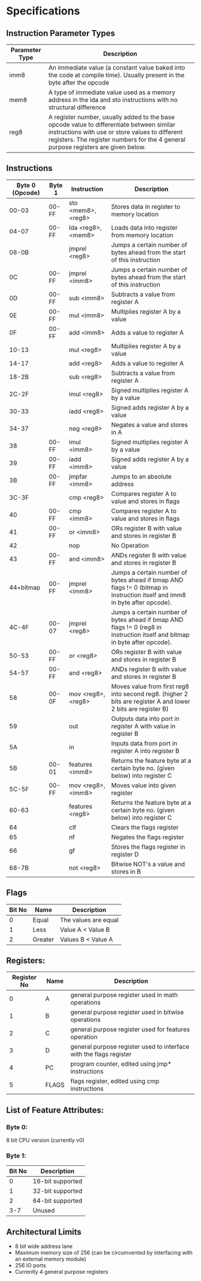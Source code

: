 # Specifications

## Instruction Parameter Types
| Parameter Type| Description |
|-----------------------|--------|
| imm8 | An immediate value (a constant value baked into the code at compile time). Usually present in the byte after the opcode|
| mem8 | A type of immediate value used as a memory address in the lda and sto instructions with no structural difference | 
| reg8 | A register number, usually added to the base opcode value to differentiate between similar instructions with use or store values to different registers. The register numbers for the 4 general purpose registers are given below.|

## Instructions
| Byte 0 (Opcode) | Byte 1 | Instruction | Description |
|-----------------------|--------|--------|-------------|
|00-03|00-FF| sto &lt;mem8&gt;, &lt;reg8&gt; | Stores data in register to memory location |
|04-07|00-FF| lda &lt;reg8&gt;, &lt;mem8&gt; | Loads data into register from memory location |
|08-0B|| jmprel &lt;reg8&gt; | Jumps a certain number of bytes ahead from the start of this instruction |
|0C|00-FF| jmprel &lt;imm8&gt; | Jumps a certain number of bytes ahead from the start of this instruction |
|0D|00-FF| sub &lt;imm8&gt; | Subtracts a value from register A |
|0E|00-FF| mul &lt;imm8&gt; | Multiplies register A by a value |
|0F|00-FF| add &lt;imm8&gt; | Adds a value to register A |
|10-13|| mul &lt;reg8&gt; | Multiplies register A by a value |
|14-17|| add &lt;reg8&gt; | Adds a value to register A | 
|18-2B|| sub &lt;reg8&gt; | Subtracts a value from register A |
|2C-2F|| imul &lt;reg8&gt; | Signed multiplies register A by a value |
|30-33|| iadd &lt;reg8&gt; | Signed adds register A by a value |
|34-37|| neg &lt;reg8&gt; | Negates a value and stores in A |
|38|00-FF| imul &lt;imm8&gt; | Signed multiplies register A by a value |
|39|00-FF| iadd &lt;imm8&gt; | Signed adds register A by a value |
|3B|00-FF| jmpfar &lt;imm8&gt; | Jumps to an absolute address |
|3C-3F|| cmp &lt;reg8&gt; | Compares register A to value and stores in flags |
|40|00-FF| cmp &lt;imm8&gt; | Compares register A to value and stores in flags |
|41|00-FF| or &lt;imm8&gt; | ORs register B with value and stores in register B |
|42|| nop | No Operation |
|43|00-FF| and &lt;imm8&gt; | ANDs register B with value and stores in register B |
|44+bitmap|00-FF| jmprel &lt;imm8&gt; | Jumps a certain number of bytes ahead if bmap AND flags != 0 (bitmap in instruction itself and imm8 in byte after opcode). |
|4C-4F|00-07| jmprel &lt;reg8&gt; | Jumps a certain number of bytes ahead if bmap AND flags != 0  (reg8 in instruction itself and bitmap in byte after opcode).  |
|50-53|00-FF| or &lt;reg8&gt; | ORs register B with value and stores in register B |
|54-57|00-FF| and &lt;reg8&gt; | ANDs register B with value and stores in register B |
|58|00-0F| mov &lt;reg8&gt;, &lt;reg8&gt; | Moves value from first reg8 into second reg8. (higher 2 bits are register A and lower 2 bits are register B) |
|59|| out | Outputs data into port in register A with value in register B |
|5A|| in | Inputs data from port in register A into register B |
|5B|00-01| features &lt;imm8&gt; | Returns the feature byte at a certain byte no. (given below) into register C |
|5C-5F|00-FF| mov &lt;reg8&gt;, &lt;imm8&gt; | Moves value into given register |
|60-63|| features &lt;reg8&gt; | Returns the feature byte at a certain byte no. (given below) into register C |
|64|| clf | Clears the flags register |
|65|| nf | Negates the flags register |
|66|| gf | Stores the flags register in register D |
|68-7B|| not &lt;reg8&gt; | Bitwise NOT's a value and stores in B |

## Flags
| Bit No | Name | Description |
|---|---|---|
| 0 | Equal | The values are equal | 
| 1 | Less | Value A &lt; Value B |
| 2 | Greater | Values B &lt; Value A |

## Registers:
| Register No | Name | Description |
|---|---|--|
|0| A | general purpose register used in math operations |
|1| B | general purpose register used in bitwise operations |
|2| C | general purpose register used for features operation |
|3| D | general purpose register used to interface with the flags register |
|4| PC | program counter, edited using jmp* instructions |
|5| FLAGS | flags register, edited using cmp instructions |

## List of Feature Attributes:
### Byte 0:
8 bit CPU version (currently v0)


### Byte 1:
| Bit No | Description |
|---|---|
| 0 | 16-bit supported | 
| 1 | 32-bit supported | 
| 2 | 64-bit supported | 
| 3-7 | Unused |

## Architectural Limits
- 8 bit wide address lane
- Maximum memory size of 256 (can be circumvented by interfacing with an external memory module)
- 256 IO ports
- Currently 4 general purpose registers

  








